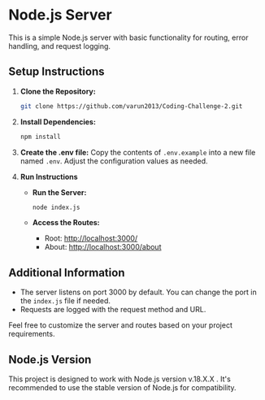 
# Node.js Server

This is a simple Node.js server with basic functionality for routing, error handling, and request logging.

## Setup Instructions

1. **Clone the Repository:**
   ```bash
   git clone https://github.com/varun2013/Coding-Challenge-2.git
   ```

2. **Install Dependencies:**
   ```bash
   npm install
   ```

3. **Create the .env file:**
   Copy the contents of `.env.example` into a new file named `.env`. Adjust the configuration values as needed.

4. **Run Instructions**

   - **Run the Server:**
     ```bash
     node index.js
     ```

   - **Access the Routes:**
     - Root: [http://localhost:3000/](http://localhost:3000/)
     - About: [http://localhost:3000/about](http://localhost:3000/about)

## Additional Information

- The server listens on port 3000 by default. You can change the port in the `index.js` file if needed.
- Requests are logged with the request method and URL.

Feel free to customize the server and routes based on your project requirements.

## Node.js Version

This project is designed to work with Node.js version v.18.X.X . It's recommended to use the stable version of Node.js for compatibility.

